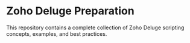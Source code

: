 
# Zoho Deluge Preparation

This repository contains a complete collection of Zoho Deluge scripting concepts, examples, and best practices. 
